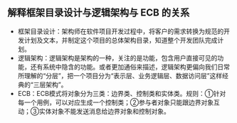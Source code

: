  ## 解释框架目录设计与逻辑架构与 ECB 的关系

- 框架目录设计：架构师在软件项目开发过程中，将客户的需求转换为规范的开发计划及文本，并制定这个项目的总体架构目录，知道整个开发团队完成计划。
- 逻辑架构：逻辑架构是架构的一种，关注的是功能，包含用户直接可见的功能，还有系统中隐含的功能。或者更加通俗来描述，逻辑架构更偏向我们日常所理解的“分层”，把一个项目分为“表示层、业务逻辑层、数据访问层”这样经典的“三层架构”。
- ECB：ECB模式将对象分为三类：边界类、控制类和实体类。规则：①针对每一个用例，可以对应生成一个控制类；②参与者对象只能跟边界对象互动；③实体对象不能发送消息给边界对象和控制对象。